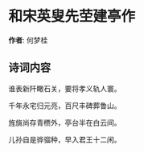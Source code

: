 # 和宋英叟先茔建亭作

**作者**: 何梦桂

## 诗词内容

谁表新阡瞰石关，要将孝义轨人寰。

千年永宅归元亮，百尺丰碑葬鲁山。

旌旐尚存青槚外，亭台半在白云间。

儿孙自是骅骝种，早入君王十二闲。

